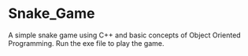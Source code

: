 # Snake_Game
A simple snake game using C++ and basic concepts of Object Oriented Programming.
Run the exe file to play the game.

